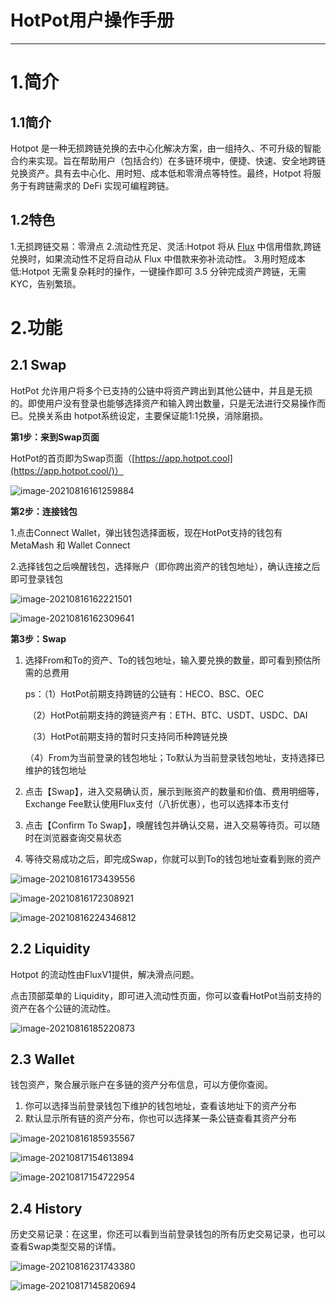 # **HotPot用户操作手册**

------

# 1.简介
## 1.1简介

Hotpot 是一种无损跨链兑换的去中心化解决方案，由一组持久、不可升级的智能合约来实现。旨在帮助用户（包括合约）在多链环境中，便捷、快速、安全地跨链兑换资产。具有去中心化、用时短、成本低和零滑点等特性。最终，Hotpot 将服务于有跨链需求的 DeFi 实现可编程跨链。

## 1.2特色
1.无损跨链交易：零滑点 2.流动性充足、灵活:Hotpot 将从 [Flux](https://flux.01.finance/) 中信用借款,跨链兑换时，如果流动性不足将自动从 Flux 中借款来弥补流动性。 3.用时短成本低:Hotpot 无需复杂耗时的操作，一键操作即可 3.5 分钟完成资产跨链，无需 KYC，告别繁琐。

# 2.功能
## 2.1 Swap

HotPot 允许用户将多个已支持的公链中将资产跨出到其他公链中，并且是无损的。即使用户没有登录也能够选择资产和输入跨出数量，只是无法进行交易操作而已。兑换关系由 hotpot系统设定，主要保证能1:1兑换，消除磨损。

**第1步：来到Swap页面**

HotPot的首页即为Swap页面（[https://app.hotpot.cool](https://app.hotpot.cool/)）

![image-20210816161259884](assets/guide/image-20210816161259884.png)

**第2步：连接钱包**

1.点击Connect Wallet，弹出钱包选择面板，现在HotPot支持的钱包有 MetaMash 和 Wallet Connect

2.选择钱包之后唤醒钱包，选择账户（即你跨出资产的钱包地址），确认连接之后即可登录钱包

![image-20210816162221501](assets/guide/image-20210816162221501-9102148.png)

![image-20210816162309641](assets/guide/image-20210816162309641-9102190.png)

**第3步：Swap**
1. 选择From和To的资产、To的钱包地址，输入要兑换的数量，即可看到预估所需的总费用

   ps：（1）HotPot前期支持跨链的公链有：HECO、BSC、OEC

   ​       （2）HotPot前期支持的跨链资产有：ETH、BTC、USDT、USDC、DAI

    ​      （3）HotPot前期支持的暂时只支持同币种跨链兑换

   ​       （4）From为当前登录的钱包地址；To默认为当前登录钱包地址，支持选择已维护的钱包地址

2. 点击【Swap】，进入交易确认页，展示到账资产的数量和价值、费用明细等，Exchange Fee默认使用Flux支付（八折优惠），也可以选择本币支付

3. 点击【Confirm To Swap】，唤醒钱包并确认交易，进入交易等待页。可以随时在浏览器查询交易状态

4. 等待交易成功之后，即完成Swap，你就可以到To的钱包地址查看到账的资产

![image-20210816173439556](assets/guide/image-20210816173439556-9106482.png)

![image-20210816172308921](assets/guide/image-20210816172308921-9105792.png)

![image-20210816224346812](assets/guide/image-20210816224346812-9125028-9125569.png)

## 2.2 Liquidity

Hotpot 的流动性由FluxV1提供，解决滑点问题。

点击顶部菜单的 Liquidity，即可进入流动性页面，你可以查看HotPot当前支持的资产在各个公链的流动性。

![image-20210816185220873](assets/guide/image-20210816185220873.png)

## 2.3 Wallet

钱包资产，聚合展示账户在多链的资产分布信息，可以方便你查阅。

1. 你可以选择当前登录钱包下维护的钱包地址，查看该地址下的资产分布
2. 默认显示所有链的资产分布，你也可以选择某一条公链查看其资产分布

![image-20210816185935567](assets/guide/image-20210816185935567-9126854.png)

![image-20210817154613894](assets/guide/image-20210817154613894-9186375.png)

![image-20210817154722954](assets/guide/image-20210817154722954-9186444.png)

## 2.4 History

历史交易记录：在这里，你还可以看到当前登录钱包的所有历史交易记录，也可以查看Swap类型交易的详情。

![image-20210816231743380](assets/guide/image-20210816231743380.png)

![image-20210817145820694](assets/guide/image-20210817145820694.png)













